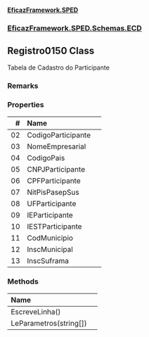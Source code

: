 #### [EficazFramework.SPED](EficazFrameworkSPED.md 'EficazFramework SPED')
### [EficazFramework.SPED.Schemas.ECD](EficazFramework.SPED.Schemas.ECD.md 'EficazFramework.SPED.Schemas.ECD')

## Registro0150 Class

Tabela de Cadastro do Participante

### Remarks
### Properties

| # | Name | |
| ---: | :--- | :--- |
| 02 | CodigoParticipante |  |
| 03 | NomeEmpresarial |  |
| 04 | CodigoPais |  |
| 05 | CNPJParticipante |  |
| 06 | CPFParticipante |  |
| 07 | NitPisPasepSus |  |
| 08 | UFParticipante |  |
| 09 | IEParticipante |  |
| 10 | IESTParticipante |  |
| 11 | CodMunicipio |  |
| 12 | InscMunicipal |  |
| 13 | InscSuframa |  |
### Methods

| Name | |
| :--- | :--- |
| EscreveLinha() |  |
| LeParametros(string[]) |  |
